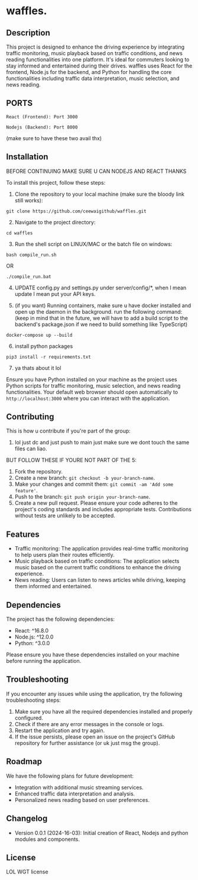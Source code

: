 # waffles.

## Description

This project is designed to enhance the driving experience by integrating traffic monitoring, music playback based on traffic conditions, and news reading functionalities into one platform. It's ideal for commuters looking to stay informed and entertained during their drives. waffles uses React for the frontend, Node.js for the backend, and Python for handling the core functionalities including traffic data interpretation, music selection, and news reading.

## PORTS

`React (Frontend): Port 3000`

`Nodejs (Backend): Port 8000`

(make sure to have these two avail thx)

## Installation

BEFORE CONTINUING MAKE SURE U CAN NODEJS AND REACT THANKS

To install this project, follow these steps:

1. Clone the repository to your local machine (make sure the bloody link still works):
```
git clone https://github.com/ceewaigithub/waffles.git
```
2. Navigate to the project directory:
```
cd waffles
```
3. Run the shell script on LINUX/MAC or the batch file on windows:
```
bash compile_run.sh
```
OR
```
./compile_run.bat
```
4. UPDATE config.py and settings.py under server/config/*, when I mean update I mean put your API keys.

5. (if you want) Running containers, make sure u have docker installed and open up the daemon in the background. run the following command:
(keep in mind that in the future, we will have to add a build script to the backend's package.json if we need to build something like TypeScript)

```
docker-compose up --build
```

6. install python packages

```
pip3 install -r requirements.txt
```

7. ya thats about it lol

Ensure you have Python installed on your machine as the project uses Python scripts for traffic monitoring, music selection, and news reading functionalities.
Your default web browser should open automatically to `http://localhost:3000` where you can interact with the application.

## Contributing

This is how u contribute if you're part of the group:
1. lol just dc and just push to main just make sure we dont touch the same files can liao.

BUT FOLLOW THESE IF YOURE NOT PART OF THE 5:
1. Fork the repository.
2. Create a new branch: `git checkout -b your-branch-name`.
3. Make your changes and commit them: `git commit -am 'Add some feature'`.
4. Push to the branch: `git push origin your-branch-name`.
5. Create a new pull request.
Please ensure your code adheres to the project's coding standards and includes appropriate tests. Contributions without tests are unlikely to be accepted.

## Features

- Traffic monitoring: The application provides real-time traffic monitoring to help users plan their routes efficiently.
- Music playback based on traffic conditions: The application selects music based on the current traffic conditions to enhance the driving experience.
- News reading: Users can listen to news articles while driving, keeping them informed and entertained.

## Dependencies

The project has the following dependencies:

- React: ^16.8.0
- Node.js: ^12.0.0
- Python: ^3.0.0

Please ensure you have these dependencies installed on your machine before running the application.

## Troubleshooting

If you encounter any issues while using the application, try the following troubleshooting steps:

1. Make sure you have all the required dependencies installed and properly configured.
2. Check if there are any error messages in the console or logs.
3. Restart the application and try again.
4. If the issue persists, please open an issue on the project's GitHub repository for further assistance (or uk just msg the group).

## Roadmap

We have the following plans for future development:

- Integration with additional music streaming services.
- Enhanced traffic data interpretation and analysis.
- Personalized news reading based on user preferences.

## Changelog

- Version 0.0.1 (2024-16-03): Initial creation of React, Nodejs and python modules and components.

## License

LOL WGT license
